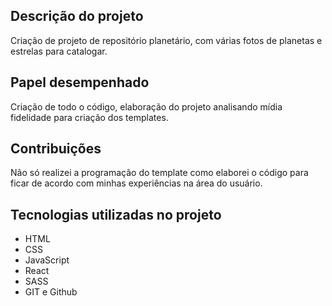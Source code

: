 
## Descrição do projeto
Criação de projeto de repositório planetário, com várias fotos de planetas e estrelas para catalogar.

## Papel desempenhado
Criação de todo o código, elaboração do projeto analisando mídia fidelidade para criação dos templates.

## Contribuições
Não só realizei a programação do template como elaborei o código para ficar de acordo com minhas experiências na área do usuário.


## Tecnologias utilizadas no projeto
* HTML
* CSS
* JavaScript
* React
* SASS
* GIT e Github
